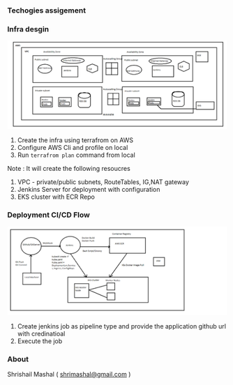 ### Techogies assigement 

### Infra desgin 

![Alt text](infra_flow.png?raw=true "Infra-flow")


1. Create the infra using terrafrom on AWS 
2. Configure AWS Cli and profile on local 
3. Run `terrafrom plan` command from local 

Note : It will create the following resoucres 

1. VPC - private/public subnets, RouteTables, IG,NAT gateway
2. Jenkins Server for deployment with configuration 
3. EKS cluster with ECR Repo


### Deployment CI/CD Flow 

![Alt text](ci_cd_flow.png?raw=true "Infra-flow")

1. Create jenkins job as pipeline type and provide the application github url with credinatioal
2. Execute the job 


### About

Shrishail Mashal ( shrimashal@gmail.com )
